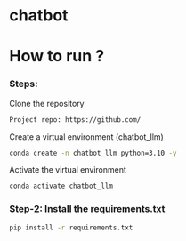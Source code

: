 # chatbot

# How to run ?
### Steps:

Clone the repository

```bash 
Project repo: https://github.com/
```

Create a virtual environment (chatbot_llm)
```bash
conda create -n chatbot_llm python=3.10 -y
```

Activate the virtual environment
```bash
conda activate chatbot_llm
```

### Step-2: Install the requirements.txt
```bash
pip install -r requirements.txt
```
